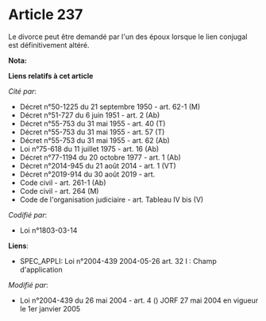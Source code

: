 # Article 237

Le divorce peut être demandé par l'un des époux lorsque le lien conjugal est définitivement altéré.

**Nota:**



**Liens relatifs à cet article**

_Cité par_:

  - Décret n°50-1225 du 21 septembre 1950 - art. 62-1 (M)
  - Décret n°51-727 du 6 juin 1951 - art. 2 (Ab)
  - Décret n°55-753 du 31 mai 1955 - art. 40 (T)
  - Décret n°55-753 du 31 mai 1955 - art. 57 (T)
  - Décret n°55-753 du 31 mai 1955 - art. 62 (Ab)
  - Loi n°75-618 du 11 juillet 1975 - art. 16 (Ab)
  - Décret n°77-1194 du 20 octobre 1977 - art. 1 (Ab)
  - Décret n°2014-945 du 21 août 2014 - art. 1 (VT)
  - Décret n°2019-914 du 30 août 2019 - art.
  - Code civil - art. 261-1 (Ab)
  - Code civil - art. 264 (M)
  - Code de l'organisation judiciaire - art. Tableau IV bis (V)

_Codifié par_:

  - Loi n°1803-03-14

**Liens**:

  - SPEC_APPLI: Loi n°2004-439 2004-05-26 art. 32 I : Champ d'application

_Modifié par_:

  - Loi n°2004-439 du 26 mai 2004 - art. 4 () JORF 27 mai 2004 en vigueur le 1er janvier 2005
